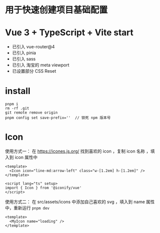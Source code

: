 # 用于快速创建项目基础配置

# Vue 3 + TypeScript + Vite  start
- 已引入 vue-router@4
- 已引入 pinia
- 已引入 sass
- 已引入 淘宝的 meta viewport
- 已设置部分 CSS Reset

# install
```
pnpm i
rm -rf .git
git remote remove origin
pnpm config set save-prefix=''  // 锁死 npm 版本号
```

# Icon
使用方式一：
在 https://icones.js.org/ 找到喜欢的 icon ，复制 icon 名称 ，填入到 icon 属性中

```vue
<template>
  <Icon icon="line-md:arrow-left" class="w-[1.2em] h-[1.2em]" />
</template>

<script lang="ts" setup>
import { Icon } from '@iconify/vue'
</script>
```
使用方式二：
在 src/assets/icons 中添加自己喜欢的 svg ，填入到 name 属性中，重新运行 `pnpm dev`

```vue
<template>
  <MyIcon name="loading" />
</template>
```

